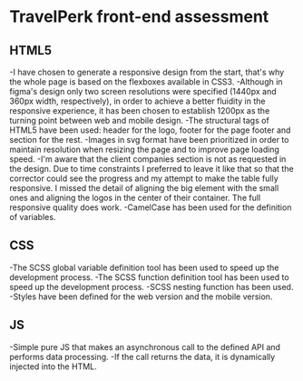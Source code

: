 # TravelPerk front-end assessment
## HTML5
-I have chosen to generate a responsive design from the start, that's why the whole page is based on the flexboxes available in CSS3.
-Although in figma's design only two screen resolutions were specified (1440px and 360px width, respectively), in order to achieve a better fluidity in the responsive experience, it has been chosen to establish 1200px as the turning point between web and mobile design.
-The structural tags of HTML5 have been used: header for the logo, footer for the page footer and section for the rest.
-Images in svg format have been prioritized in order to maintain resolution when resizing the page and to improve page loading speed.
-I'm aware that the client companies section is not as requested in the design. Due to time constraints I preferred to leave it like that so that the corrector could see the progress and my attempt to make the table fully responsive. I missed the detail of aligning the big element with the small ones and aligning the logos in the center of their container. The full responsive quality does work.
-CamelCase has been used for the definition of variables.


## CSS
-The SCSS global variable definition tool has been used to speed up the development process.
-The SCSS function definition tool has been used to speed up the development process.
-SCSS nesting function has been used.
-Styles have been defined for the web version and the mobile version.

## JS
-Simple pure JS that makes an asynchronous call to the defined API and performs data processing.
-If the call returns the data, it is dynamically injected into the HTML.
